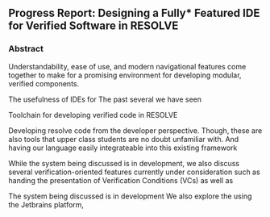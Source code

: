 ## Progress Report: Designing a Fully* Featured IDE for Verified Software in RESOLVE

### Abstract

Understandability, ease of use, and modern navigational features come together to make for a promising environment for
developing modular, verified components.

The usefulness of IDEs for
The past several we have seen

Toolchain for developing verified code in RESOLVE

Developing resolve code from the developer perspective. Though, these are also tools that upper class students are no
doubt unfamiliar with. And having our language easily integrateable into this existing framework

While the system being discussed is in development, we also discuss several verification-oriented features currently
under consideration such as handing the presentation of Verification Conditions (VCs) as well as

The system being discussed is in development
We also explore the
using the Jetbrains platform,
